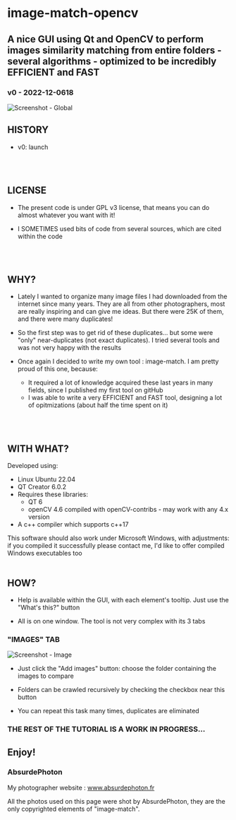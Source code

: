 # image-match-opencv
## A nice GUI using Qt and OpenCV to perform images similarity matching from entire folders - several algorithms - optimized to be incredibly EFFICIENT and FAST
### v0 - 2022-12-0618

![Screenshot - Global](screenshots/screenshot-gui.jpg?raw=true)
<br/>

## HISTORY

* v0: launch
<br/>
<br/>

## LICENSE

* The present code is under GPL v3 license, that means you can do almost whatever you want with it!

* I SOMETIMES used bits of code from several sources, which are cited within the code
<br/>
<br/>

## WHY?

* Lately I wanted to organize many image files I had downloaded from the internet since many years. They are all from other photographers, most are really inspiring and can give me ideas. But there were 25K of them, and there were many duplicates!

* So the first step was to get rid of these duplicates... but some were "only" near-duplicates (not exact duplicates). I tried several tools and was not very happy with the results

* Once again I decided to write my own tool : image-match. I am pretty proud of this one, because:
    * It required a lot of knowledge acquired these last years in many fields, since I published my first tool on gitHub
    * I was able to write a very EFFICIENT and FAST tool, designing a lot of opitmizations (about half the time spent on it)
<br/>
<br/>

## WITH WHAT?

Developed using:
* Linux Ubuntu	22.04
* QT Creator 6.0.2
* Requires these libraries:
    * QT 6
    * openCV 4.6 compiled with openCV-contribs - may work with any 4.x version
* A c++ compiler which supports c++17

This software should also work under Microsoft Windows, with adjustments: if you compiled it successfully please contact me, I'd like to offer compiled Windows executables too
<br/>
<br/>

## HOW?

* Help is available within the GUI, with each element's tooltip. Just use the "What's this?" button

* All is on one window. The tool is not very complex with its 3 tabs

### "IMAGES" TAB

![Screenshot - Image](screenshots/screenshot-image.jpg?raw=true)

* Just click the "Add images" button: choose the folder containing the images to compare

* Folders can be crawled recursively by checking the checkbox near this button

* You can repeat this task many times, duplicates are eliminated

### THE REST OF THE TUTORIAL IS A WORK IN PROGRESS...


## Enjoy!

### AbsurdePhoton
My photographer website : www.absurdephoton.fr

All the photos used on this page were shot by AbsurdePhoton, they are the only copyrighted elements of "image-match".
